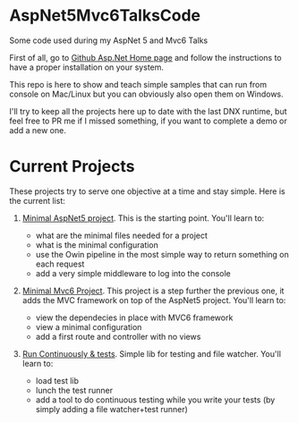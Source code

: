 # AspNet5Mvc6TalksCode
Some code used during my AspNet 5 and Mvc6 Talks

First of all, go to [Github Asp.Net Home page](https://github.com/aspnet/home)
and follow the instructions to have a proper installation on your
system.

This repo is here to show and teach simple samples that can run
from console on Mac/Linux but you can obviously also open them
on Windows.

I'll try to keep all the projects here up to date with the last
DNX runtime, but feel free to PR me if I missed something, if you want to complete a
demo or add a new one.

# Current Projects

These projects try to serve one objective at a time and stay simple.
Here is the current list:

1. [Minimal AspNet5 project](MinimalAspNet5Project/). This is the starting point. You'll learn to:
    * what are the minimal files needed for a project
    * what is the minimal configuration
    * use the Owin pipeline in the most simple way to return something
    on each request
    * add a very simple middleware to log into the console

2. [Minimal Mvc6 Project](MinimalMvc6Project/). This project is a step further the previous one, it adds the MVC framework
  on top of the AspNet5 project. You'll learn to:

    * view the dependecies in place with MVC6 framework
    * view a minimal configuration
    * add a first route and controller with no views

3. [Run Continuously & tests](RunTestsContinuously/). Simple lib for testing and file watcher. You'll learn to:
    * load test lib
    * lunch the test runner
    * add a tool to do continuous testing while you write your tests (by simply adding a file watcher+test runner)

    
